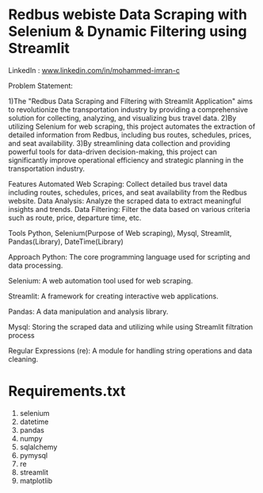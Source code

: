 # Redbus webiste Data Scraping with Selenium & Dynamic Filtering using Streamlit

LinkedIn : www.linkedin.com/in/mohammed-imran-c

Problem Statement:

1)The "Redbus Data Scraping and Filtering with Streamlit Application" aims to revolutionize the transportation industry by providing a comprehensive solution for collecting, analyzing, and visualizing bus travel data. 
2)By utilizing Selenium for web scraping, this project automates the extraction of detailed information from Redbus, including bus routes, schedules, prices, and seat availability. 
3)By streamlining data collection and providing powerful tools for data-driven decision-making, this project can significantly improve operational efficiency and strategic planning in the transportation industry.

Features Automated Web Scraping: Collect detailed bus travel data including routes, schedules, prices, and seat availability from the Redbus website. Data Analysis: Analyze the scraped data to extract meaningful insights and trends. Data Filtering: Filter the data based on various criteria such as route, price, departure time, etc.

Tools Python, Selenium(Purpose of Web scraping), Mysql, Streamlit, Pandas(Library), DateTime(Library)

Approach Python: The core programming language used for scripting and data processing.

Selenium: A web automation tool used for web scraping.

Streamlit: A framework for creating interactive web applications.

Pandas: A data manipulation and analysis library.

Mysql: Storing the scraped data and utilizing while using Streamlit filtration process

Regular Expressions (re): A module for handling string operations and data cleaning.

# Requirements.txt

1. selenium
2. datetime
3. pandas
4. numpy
5. sqlalchemy
6. pymysql
7. re
8. streamlit
9. matplotlib


